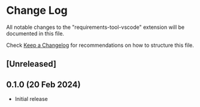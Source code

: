 # Change Log

All notable changes to the "requirements-tool-vscode" extension will be documented in this file.

Check [Keep a Changelog](http://keepachangelog.com/) for recommendations on how to structure this file.

## [Unreleased]

## 0.1.0 (20 Feb 2024)

- Initial release